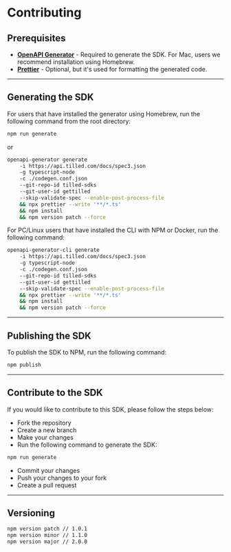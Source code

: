 # Contributing

## Prerequisites

- **[OpenAPI Generator](https://openapi-generator.tech/docs/installation)** - Required to generate the SDK. For Mac, users we recommend installation using Homebrew.
- **[Prettier](https://prettier.io/docs/en/install.html)** - Optional, but it's used for formatting the generated code.

---

## Generating the SDK

For users that have installed the generator using Homebrew, run the following command from the root directory:

```bash
npm run generate
```

or

```bash
openapi-generator generate
    -i https://api.tilled.com/docs/spec3.json
    -g typescript-node
    -c ./codegen.conf.json
    --git-repo-id tilled-sdks
    --git-user-id gettilled
    --skip-validate-spec --enable-post-process-file
    && npx prettier --write '**/*.ts'
    && npm install
    && npm version patch --force
```

For PC/Linux users that have installed the CLI with NPM or Docker, run the following command:

```bash
openapi-generator-cli generate
    -i https://api.tilled.com/docs/spec3.json
    -g typescript-node
    -c ./codegen.conf.json
    --git-repo-id tilled-sdks
    --git-user-id gettilled
    --skip-validate-spec --enable-post-process-file
    && npx prettier --write '**/*.ts'
    && npm install
    && npm version patch --force
```

---

## Publishing the SDK

To publish the SDK to NPM, run the following command:

```bash
npm publish
```

---

## Contribute to the SDK

If you would like to contribute to this SDK, please follow the steps below:

- Fork the repository
- Create a new branch
- Make your changes
- Run the following command to generate the SDK:

```bash
npm run generate
```

- Commit your changes
- Push your changes to your fork
- Create a pull request

---

## Versioning

```bash
npm version patch // 1.0.1
npm version minor // 1.1.0
npm version major // 2.0.0
```
